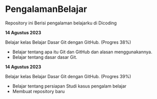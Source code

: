 # PengalamanBelajar
Repository ini Berisi pengalaman belajarku di Dicoding

**14 Agustus 2023**

Belajar kelas Belajar Dasar Git dengan GitHub. (Progres 38%)
* Belajar tentang apa itu Git dan GitHub dan alasan menggunakannya.
* Belajar tentang dasar dasar Git.
  
**14 Agustus 2023**

Belajar kelas Belajar Dasar Git dengan GitHub. (Progres 39%)
* Belajar tentang persiapan Studi kasus pengalam belajar
* Membuat repository baru 
